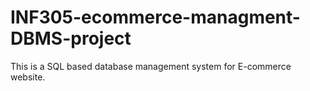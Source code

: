# INF305-ecommerce-managment-DBMS-project
This is a SQL based database management system for E-commerce website.
